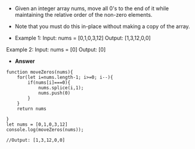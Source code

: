 #
* Given an integer array nums, move all 0's to the end of it while maintaining the relative order of the non-zero elements.

* Note that you must do this in-place without making a copy of the array.

* Example 1:
Input: nums = [0,1,0,3,12]
Output: [1,3,12,0,0]

Example 2:
Input: nums = [0]
Output: [0]

* **Answer**
```
function moveZeros(nums){
    for(let i=nums.length-1; i>=0; i--){
        if(nums[i]===0){
            nums.splice(i,1);
            nums.push(0)
        }
    }
    return nums
    
}
let nums = [0,1,0,3,12]
console.log(moveZeros(nums));

//Output: [1,3,12,0,0]
```
